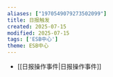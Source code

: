 ```yaml
---
aliases: ["1970549079273502099"]
title: 日报触发
created: 2025-07-15
modified: 2025-07-15
tags: ['ESB中心']
theme: ESB中心
---
```


- [[日报操作事件|日报操作事件]]